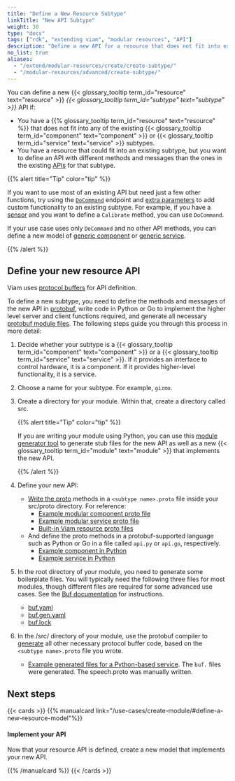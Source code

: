 ```yaml
---
title: "Define a New Resource Subtype"
linkTitle: "New API Subtype"
weight: 30
type: "docs"
tags: ["rdk", "extending viam", "modular resources", "API"]
description: "Define a new API for a resource that does not fit into existing component or service subtypes."
no_list: true
aliases:
  - "/extend/modular-resources/create/create-subtype/"
  - "/modular-resources/advanced/create-subtype/"
---
```


You can define a new {{< glossary_tooltip term_id="resource" text="resource" >}} _{{< glossary_tooltip term_id="subtype" text="subtype" >}}_ API if:

- You have a {{% glossary_tooltip term_id="resource" text="resource" %}} that does not fit into any of the existing {{< glossary_tooltip term_id="component" text="component" >}} or {{< glossary_tooltip term_id="service" text="service" >}} subtypes.
- You have a resource that could fit into an existing subtype, but you want to define an API with different methods and messages than the ones in the existing [APIs](/appendix/apis/) for that subtype.

{{% alert title="Tip" color="tip" %}}

If you want to use most of an existing API but need just a few other functions, try using the [`DoCommand`](/appendix/apis/#docommand) endpoint and [extra parameters](/build/program/use-extra-params/) to add custom functionality to an existing subtype.
For example, if you have a [sensor](/components/sensor/) and you want to define a `Calibrate` method, you can use `DoCommand`.

If your use case uses only `DoCommand` and no other API methods, you can define a new model of [generic component](/components/generic/) or [generic service](/services/generic/).

{{% /alert %}}

## Define your new resource API

Viam uses [protocol buffers](https://protobuf.dev/) for API definition.

To define a new subtype, you need to define the methods and messages of the new API in [protobuf](https://github.com/protocolbuffers/protobuf), write code in Python or Go to implement the higher level server and client functions required, and generate all necessary [protobuf module files](https://buf.build/docs/generate/usage/).
The following steps guide you through this process in more detail:

1. Decide whether your subtype is a {{< glossary_tooltip term_id="component" text="component" >}} or a {{< glossary_tooltip term_id="service" text="service" >}}.
   If it provides an interface to control hardware, it is a component.
   If it provides higher-level functionality, it is a service.
1. Choose a name for your subtype.
   For example, `gizmo`.
1. Create a directory for your module.
   Within that, create a directory called <file>src</file>.

   {{% alert title="Tip" color="tip" %}}

   If you are writing your module using Python, you can use this [module generator tool](https://github.com/viam-labs/generator-viam-module) to generate stub files for the new API as well as a new {{< glossary_tooltip term_id="module" text="module" >}} that implements the new API.

   {{% /alert %}}

1. Define your new API:

   - [Write the proto](https://protobuf.dev/programming-guides/proto3/) methods in a `<subtype name>.proto` file inside your <file>src/proto</file> directory.
     For reference:
     - [Example modular component proto file](https://github.com/viamrobotics/viam-python-sdk/blob/main/examples/complex_module/src/proto/gizmo.proto)
     - [Example modular service proto file](https://github.com/viam-labs/speech-service-api/blob/main/src/proto/speech.proto)
     - [Built-in Viam resource proto files](https://github.com/viamrobotics/api/tree/main/proto/viam)
   - And define the proto methods in a protobuf-supported language such as Python or Go in a file called `api.py` or `api.go`, respectively.
     - [Example component in Python](https://github.com/viamrobotics/viam-python-sdk/blob/main/examples/complex_module/src/gizmo/api.py)
     - [Example service in Python](https://github.com/viam-labs/speech-service-api/blob/main/src/speech_service_api/api.py)

1. In the root directory of your module, you need to generate some boilerplate files.
   You will typically need the following three files for most modules, though different files are required for some advanced use cases.
   See the [Buf documentation](https://buf.build/docs/generate/usage/) for instructions.

   - [<file>buf.yaml</file>](https://buf.build/docs/configuration/v1/buf-gen-yaml/)
   - [<file>buf.gen.yaml</file>](https://buf.build/docs/configuration/v1/buf-gen-yaml/)
   - [<file>buf.lock</file>](https://buf.build/docs/configuration/v1/buf-lock/)

1. In the <file>/src/</file> directory of your module, use the protobuf compiler to [generate](https://buf.build/docs/tutorials/getting-started-with-buf-cli/#generate-code) all other necessary protocol buffer code, based on the `<subtype name>.proto` file you wrote.

   - [Example generated files for a Python-based service](https://github.com/viam-labs/speech-service-api/tree/main/src/proto).
     The `buf.` files were generated.
     The <file>speech.proto</file> was manually written.

## Next steps

{{< cards >}}
{{% manualcard link="/use-cases/create-module/#define-a-new-resource-model"%}}

<h4>Implement your API</h4>

Now that your resource API is defined, create a new model that implements your new API.

{{% /manualcard %}}
{{< /cards >}}
